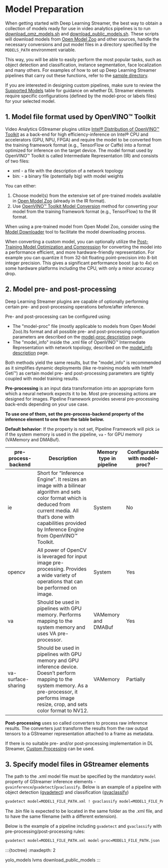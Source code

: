 # Model Preparation

When getting started with Deep Learning Streamer, the best way to obtain a
collection of models ready for use in video analytics pipelines is to
run
[download_omz_models.sh](https://github.com/open-edge-platform/edge-ai-libraries/tree/main/libraries/dl-streamer/samples/download_omz_models.sh)
and
[download_public_models.sh](https://github.com/open-edge-platform/edge-ai-libraries/tree/main/libraries/dl-streamer/samples/download_public_models.sh).
These scripts will download models from
[Open Model Zoo](https://github.com/openvinotoolkit/open_model_zoo) and other
sources, handle the necessary conversions and put model files in a
directory specified by the `MODELS_PATH` environment variable.

This way, you will be able to easily perform the most popular tasks,
such as object detection and classification, instance segmentation, face
localization and many others. For examples of how to set up Deep
Learning Streamer pipelines that carry out these functions, refer to the
[sample directory](https://github.com/open-edge-platform/edge-ai-libraries/tree/main/libraries/dl-streamer/samples/gstreamer/gst_launch).

If you are interested in designing custom pipelines, make sure to review the
[Supported Models](../supported_models.md) table for
guidance on whether DL Streamer elements require specific
configurations (defined by the model-proc or labels files) for your
selected model.

## 1. Model file format used by OpenVINO™ Toolkit

Video Analytics GStreamer plugins utilize
[Intel® Distribution of OpenVINO™ Toolkit](https://www.intel.com/content/www/us/en/developer/tools/openvino-toolkit/overview.html)
as a back-end for high efficiency-inference on Intel® CPU and
accelerators (GPU, NPU, FPGA) and require the model to be converted from
the training framework format (e.g., TensorFlow or Caffe) into a format
optimized for inference on the target device. The model format used by
OpenVINO™ Toolkit is called Intermediate Representation (IR) and
consists of two files:

- xml - a file with the description of a network topology
- bin: - a binary file (potentially big) with model weights

You can either:

1. Choose model(s) from the extensive set of pre-trained models available in
   [Open Model Zoo](https://github.com/openvinotoolkit/open_model_zoo)
   (already in the IR format).
2. Use
   [OpenVINO™ Toolkit Model Conversion](https://docs.openvino.ai/2024/openvino-workflow/model-preparation/convert-model-to-ir.html)
   method for converting your model from the training framework format
   (e.g., TensorFlow) to the IR format.

When using a pre-trained model from Open Model Zoo, consider using the
[Model Downloader](https://github.com/openvinotoolkit/open_model_zoo/blob/master/tools/model_tools/README.md)
tool to facilitate the model downloading process.

When converting a custom model, you can optionally utilize the
[Post-Training Model Optimization and Compression](https://docs.openvino.ai/2024/openvino-workflow/model-optimization.html)
for converting the model into a performance efficient, and more
hardware-friendly representation. For example you can quantize it from 32-bit
floating point-precision into 8-bit integer precision. This gives a
significant performance boost (up to 4x) on some hardware platforms
including the CPU, with only a minor accuracy drop.

## 2. Model pre- and post-processing

Deep Learning Streamer plugins are capable
of optionally performing certain pre- and post-processing operations
before/after inference.

Pre- and post-processing can be configured using:

- The "model-proc" file (mostly applicable to models from Open Model
  Zoo).Its format and all possible pre- and post-processing
  configuration parameters are described on the
  [model-proc description](./model_proc_file.md) page.
- The "model_info" inside the .xml file of OpenVINO™ Intermediate Representation
  with network topology, described on the
  [model_info description](./model_info_xml.md) page.

Both methods yield the same results, but the "model_info" is recommended as
it simplifies dynamic deployments (like re-training models with Intel®
Geti™) as certain model pre- and post-processing parameters are tightly
coupled with model training results.

**Pre-processing** is an input data transformation into an appropriate
form which a neural network expects it to be. Most pre-processing
actions are designed for images. Pipeline Framework provides several
pre-processing back-ends depending on your use case.

**To use one of them, set the pre-process-backend property of the
inference element to one from the table below.**

**Default behavior**: If the property is not set, Pipeline Framework
will pick `ie` if the system memory is used in the pipeline, `va` - for GPU
memory (VAMemory and DMABuf).

| pre-process-backend | Description | Memory type in pipeline | Configurable with model-proc? |
|---|---|---|---|
| ie | Short for “Inference Engine”. It resizes an image with a bilinear algorithm and sets color format which is deduced from current media. All that’s done with capabilities provided by Inference Engine from OpenVINO™ Toolkit. | System | No |
| opencv | All power of OpenCV is leveraged for input image pre-processing. Provides a wide variety of operations that can be performed on image. | System | Yes |
| <br>va<br><br> | Should be used in pipelines with GPU memory. Performs mapping to the system memory and uses VA pre-processor. | <br>VAMemory<br>and<br>DMABuf<br><br> | Yes |
| <br>va-surface-sharing<br><br> | Should be used in pipelines with GPU memory and GPU inference device. Doesn’t perform mapping to the system memory. As a pre-processor, it performs image resize, crop, and sets color format to NV12. | <br>VAMemory<br><br> | Partially |

**Post-processing** uses so called converters to process raw inference results.
The converters just transform the results from the raw output
tensors to a GStreamer representation attached to a frame as metadata.

If there is no suitable pre- and/or post-processing implementation in DL Streamer,
[Custom Processing](./custom_processing.md) can be used.

## 3. Specify model files in GStreamer elements

The path to the .xml model file must be specified by the mandatory `model`
property of GStreamer inference elements -
`gvainference`/`gvadetect`/`gvaclassify`.
Below is an example of a pipeline with
object detection ([gvadetect](../elements/gvadetect.md)) and
classification ([gvaclassify](../elements/gvaclassify.md))

```bash
gvadetect model=MODEL1_FILE_PATH.xml ! gvaclassify model=MODEL1_FILE_PATH.xml
```

The .bin file is expected to be located in the same folder as the .xml file,
and to have the same filename (with a different extension).

Below is the example of a pipeline including `gvadetect` and `gvaclassify` with
pre-processing/post-processing rules:

```bash
gvadetect model=MODEL1_FILE_PATH.xml model-proc=MODEL1_FILE_PATH.json ! gvaclassify model=MODEL2_FILE_PATH.xml model-proc=MODEL2_FILE_PATH.json
```

:::{toctree}
:maxdepth: 2

yolo_models
lvms
download_public_models
:::
